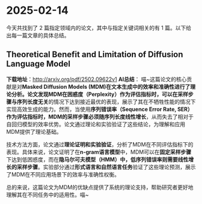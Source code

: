 # 2025-02-14

今天共找到了 2 篇指定领域内的论文，其中与指定关键词相关的有 1 篇。以下给出每一篇文章的具体总结。
## Theoretical Benefit and Limitation of Diffusion Language Model
**下载地址**：http://arxiv.org/pdf/2502.09622v1
**AI总结**： 
喵~这篇论文的核心贡献是对**Masked Diffusion Models (MDM)**在文本生成中的效率和准确性进行了理论分析。论文发现MDM在**困惑度（Perplexity）**作为评估指标时，可以在**采样步骤与序列长度无关**的情况下达到接近最优的表现，展示了其在不牺牲性能的情况下实现高效生成的能力。然而，当使用**序列错误率（Sequence Error Rate, SER）**作为评估指标时，MDM的采样步骤必须**随序列长度线性增长**，从而失去了相对于自回归模型的效率优势。论文通过理论和实验验证了这些结论，为理解和应用MDM提供了理论基础。

技术方法方面，论文通过**理论证明和实验验证**，分析了MDM在不同评估指标下的表现。具体来说，论文证明了在**n-gram语言模型**中，MDM可以在**固定采样步骤**下达到低困惑度，而在**隐马尔可夫模型（HMM）**中，低序列错误率则需要**线性增长的采样步骤**。实验部分通过**形式语言和自然语言任务**验证了这些理论预测，展示了MDM在不同应用场景下的效率与准确性权衡。

总的来说，这篇论文为MDM的优缺点提供了系统的理论支持，帮助研究者更好地理解其在不同任务中的适用性。喵~

